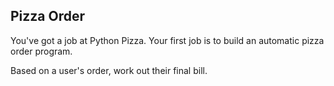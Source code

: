 ## Pizza Order
You've got a job at Python Pizza. Your first job is to build an automatic pizza order program. 

Based on a user's order, work out their final bill. 
